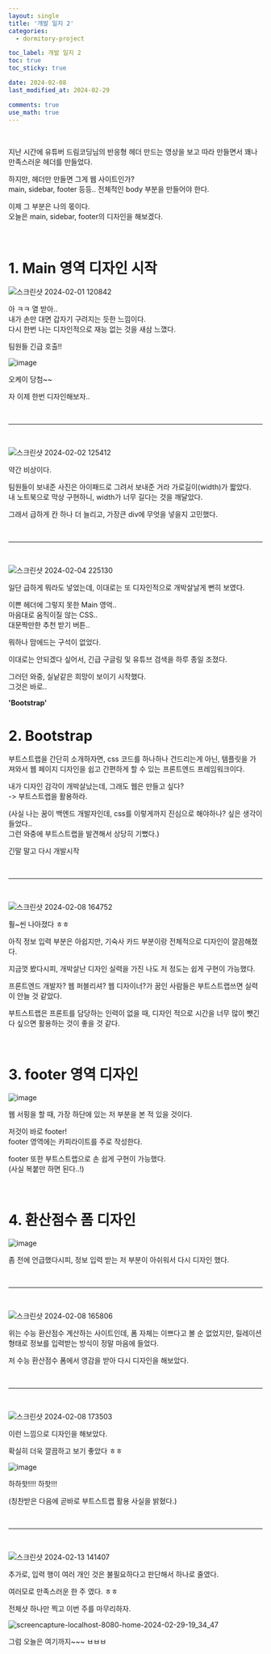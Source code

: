 ```yaml
---
layout: single
title: '개발 일지 2'
categories:
  - dormitory-project

toc_label: 개발 일지 2
toc: true
toc_sticky: true

date: 2024-02-08
last_modified_at: 2024-02-29 

comments: true
use_math: true
---
```


<br> 

지난 시간에 유튜버 드림코딩님의 반응형 헤더 만드는 영상을 보고 따라 만들면서 꽤나 만족스러운 헤더를 만들었다. 

하지만, 헤더만 만들면 그게 웹 사이트인가?  
main, sidebar, footer 등등.. 전체적인 body 부분을 만들어야 한다.  

이제 그 부분은 나의 몫이다.  
오늘은 main, sidebar, footer의 디자인을 해보겠다.

<br>

# 1. Main 영역 디자인 시작

![스크린샷 2024-02-01 120842](https://github.com/lgwqwer/lgwqwer.github.io/assets/129755540/8e3e1b95-328b-4d06-8fbe-993db125e6ed)

아 ㅋㅋ 열 받아..  
내가 손만 대면 갑자기 구려지는 듯한 느낌이다.  
다시 한번 나는 디자인적으로 재능 없는 것을 새삼 느꼈다.  

팀원들 긴급 호출!!

![image](https://github.com/lgwqwer/lgwqwer.github.io/assets/129755540/7baec3a3-f8ef-4ba1-a4b1-68619c3dda4c)

오케이 당첨~~

자 이제 한번 디자인해보자..  

<br>
<hr>
<br>

![스크린샷 2024-02-02 125412](https://github.com/lgwqwer/lgwqwer.github.io/assets/129755540/20b4d78a-6678-4901-873c-813a101030cc)

약간 비상이다.  

팀원들이 보내준 사진은 아이패드로 그려서 보내준 거라 가로길이(width)가 짧았다.  
내 노트북으로 막상 구현하니, width가 너무 길다는 것을 깨달았다.  

그래서 급하게 칸 하나 더 늘리고, 가장큰 div에 무엇을 넣을지 고민했다. 

<br>
<hr>
<br>

![스크린샷 2024-02-04 225130](https://github.com/lgwqwer/lgwqwer.github.io/assets/129755540/4ebb8bc1-8eb8-431c-8368-7d524240e58c)

일단 급하게 뭐라도 넣었는데, 이대로는 또 디자인적으로 개박살날게 뻔히 보였다.  

이쁜 헤더에 그렇지 못한 Main 영억..  
마음대로 움직이질 않는 CSS..  
대문짝만한 추천 받기 버튼..  

뭐하나 맘에드는 구석이 없었다.  

이대로는 안되겠다 싶어서, 긴급 구글링 및 유튜브 검색을 하루 종일 조졌다.  

그러던 와중, 실낱같은 희망이 보이기 시작했다.  
그것은 바로..

**'Bootstrap'**

# 2. Bootstrap

부트스트랩을 간단히 소개하자면, css 코드를 하나하나 건드리는게 아닌, 템플릿을 가져와서 웹 페이지 디자인을 쉽고 간편하게 할 수 있는 프론트엔드 프레임워크이다. 

내가 디자인 감각이 개박살났는데, 그래도 웹은 만들고 싶다?  
-> 부트스트랩을 활용하라.    

(사실 나는 꿈이 백엔드 개발자인데, css를 이렇게까지 진심으로 해야하나? 싶은 생각이 들었다..  
그런 와중에 부트스트랩을 발견해서 상당히 기뻤다.)

긴말 말고 다시 개발시작  

<br>
<hr>
<br>

![스크린샷 2024-02-08 164752](https://github.com/lgwqwer/lgwqwer.github.io/assets/129755540/8474503e-246a-4983-b5d5-ba3e37892942)

훨~씬 나아졌다 ㅎㅎ  

아직 정보 입력 부분은 아쉽지만, 기숙사 카드 부분이랑 전체적으로 디자인이 깔끔해졌다.  

지금껏 봤다시피, 개박살난 디자인 실력을 가진 나도 저 정도는 쉽게 구현이 가능했다.  

프론트엔드 개발자? 웹 퍼블리셔? 웹 디자이너?가 꿈인 사람들은 부트스트랩쓰면 실력이 안늘 것 같았다.  

부트스트랩은 프론트를 담당하는 인력이 없을 때, 디자인 적으로 시간을 너무 많이 뺏긴다 싶으면 활용하는 것이 좋을 것 같다. 

<br>

# 3. footer 영역 디자인  

![image](https://github.com/lgwqwer/lgwqwer.github.io/assets/129755540/26ba2398-462c-47db-aeaf-6ec254eb003c)

웹 서핑을 할 때, 가장 하단에 있는 저 부분을 본 적 있을 것이다.

저것이 바로 footer!  
footer 영역에는 카피라이트를 주로 작성한다. 

footer 또한 부트스트랩으로 손 쉽게 구현이 가능했다.  
(사실 복붙만 하면 된다..!)

<br>

# 4. 환산점수 폼 디자인

![image](https://github.com/lgwqwer/lgwqwer.github.io/assets/129755540/22955003-1d61-4370-b0e7-06687d73e93c)

좀 전에 언급했다시피, 정보 입력 받는 저 부분이 아쉬워서 다시 디자인 했다.  

<br>
<hr>
<br>

![스크린샷 2024-02-08 165806](https://github.com/lgwqwer/lgwqwer.github.io/assets/129755540/ddd79a02-0701-4b80-b1cd-6a51926a73e8)

위는 수능 환산점수 계산하는 사이트인데, 폼 자체는 이쁘다고 볼 순 없었지만, 릴레이션 형태로 정보를 입력받는 방식이 정말 마음에 들었다.

저 수능 환산점수 폼에서 영감을 받아 다시 디자인을 해보았다.  

<br>
<hr>
<br>

![스크린샷 2024-02-08 173503](https://github.com/lgwqwer/lgwqwer.github.io/assets/129755540/e0cf5096-f08b-49cd-9371-1d239e05fe88)

이런 느낌으로 디자인을 해보았다.  

확실히 더욱 깔끔하고 보기 좋았다 ㅎㅎ  

![image](https://github.com/lgwqwer/lgwqwer.github.io/assets/129755540/4360954e-bd25-4896-9a87-fe03bbcb77a8)

하하핫!!!! 하핫!!!  

(칭찬받은 다음에 곧바로 부트스트랩 활용 사실을 밝혔다.)

<br>
<hr>
<br>

![스크린샷 2024-02-13 141407](https://github.com/lgwqwer/lgwqwer.github.io/assets/129755540/2ccbe988-ccd2-467a-98fc-fa72162443b4)

추가로, 입력 행이 여러 개인 것은 불필요하다고 판단해서 하나로 줄였다.  

여러모로 만족스러운 한 주 였다. ㅎㅎ

전체샷 하나만 찍고 이번 주를 마무리하자.

![screencapture-localhost-8080-home-2024-02-29-19_34_47](https://github.com/lgwqwer/lgwqwer.github.io/assets/129755540/51a2765b-8c76-44dd-ae34-dff74452716a)

그럼 오늘은 여기까지~~~ ㅂㅂㅂ